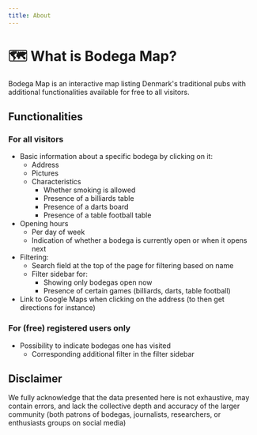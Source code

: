 ```yaml
---
title: About
---
```


# 🗺 What is Bodega Map?

Bodega Map is an interactive map listing Denmark's traditional pubs with additional functionalities available for free to all visitors.

## Functionalities

### For all visitors

- Basic information about a specific bodega by clicking on it:
  - Address
  - Pictures
  - Characteristics
    - Whether smoking is allowed
    - Presence of a billiards table
    - Presence of a darts board
    - Presence of a table football table
- Opening hours
  - Per day of week
  - Indication of whether a bodega is currently open or when it opens next
- Filtering:
  - Search field at the top of the page for filtering based on name
  - Filter sidebar for:
    - Showing only bodegas open now
    - Presence of certain games (billiards, darts, table football)
- Link to Google Maps when clicking on the address (to then get directions for instance)

### For (free) registered users only

- Possibility to indicate bodegas one has visited
  - Corresponding additional filter in the filter sidebar

## Disclaimer

We fully acknowledge that the data presented here is not exhaustive, may contain errors, and lack the collective depth and accuracy of the larger community (both patrons of bodegas, journalists, researchers, or enthusiasts groups on social media)
